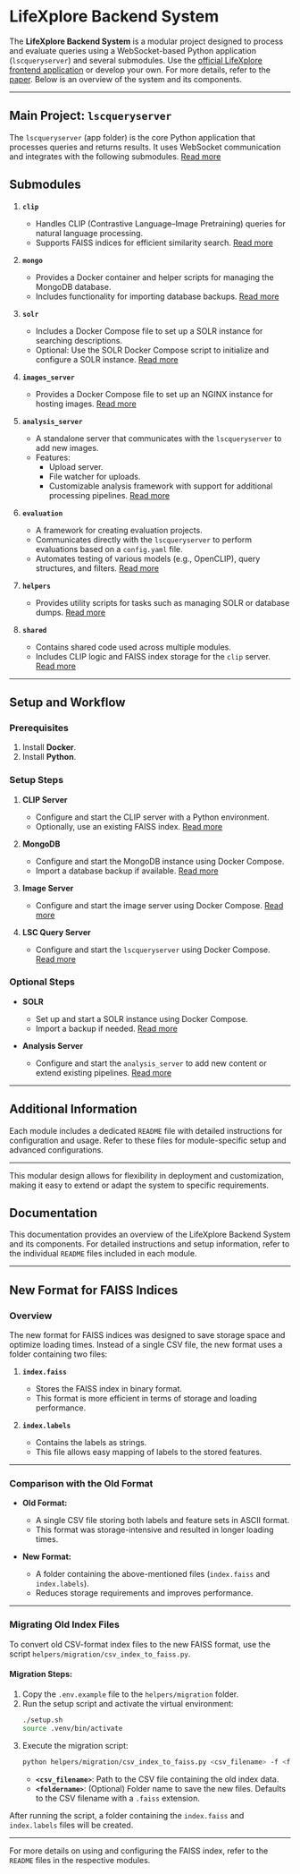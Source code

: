 # LifeXplore Backend System

The **LifeXplore Backend System** is a modular project designed to process and evaluate queries using a WebSocket-based Python application (`lscqueryserver`) 
and several submodules. Use the [official LifeXplore frontend application](https://github.com/klschoef/lifexplore) or develop your own. 
For more details, refer to the [paper](https://dl.acm.org/doi/abs/10.1145/3643489.3661123). Below is an overview of the system and its components.

---

## **Main Project: `lscqueryserver`**
The `lscqueryserver` (app folder) is the core Python application that processes queries and returns results. It uses WebSocket communication and integrates with the following submodules. [Read more](app/README.md)

## **Submodules**
1. **`clip`**
   - Handles CLIP (Contrastive Language–Image Pretraining) queries for natural language processing.
   - Supports FAISS indices for efficient similarity search. [Read more](clip/README.md)

2. **`mongo`**
   - Provides a Docker container and helper scripts for managing the MongoDB database.
   - Includes functionality for importing database backups. [Read more](mongo/README.md)

3. **`solr`**
   - Includes a Docker Compose file to set up a SOLR instance for searching descriptions.
   - Optional: Use the SOLR Docker Compose script to initialize and configure a SOLR instance. [Read more](solr/README.md)

4. **`images_server`**
   - Provides a Docker Compose file to set up an NGINX instance for hosting images. [Read more](images_server/README.md)

5. **`analysis_server`**
   - A standalone server that communicates with the `lscqueryserver` to add new images.
   - Features:
      - Upload server.
      - File watcher for uploads.
      - Customizable analysis framework with support for additional processing pipelines. [Read more](analysis_server/README.md)

6. **`evaluation`**
   - A framework for creating evaluation projects.
   - Communicates directly with the `lscqueryserver` to perform evaluations based on a `config.yaml` file.
   - Automates testing of various models (e.g., OpenCLIP), query structures, and filters. [Read more](evaluation/README.md)

7. **`helpers`**
   - Provides utility scripts for tasks such as managing SOLR or database dumps. [Read more](helpers/README.md)

8. **`shared`**
   - Contains shared code used across multiple modules.
   - Includes CLIP logic and FAISS index storage for the `clip` server. [Read more](shared/README.md)

---

## **Setup and Workflow**

### **Prerequisites**
1. Install **Docker**.
2. Install **Python**.

### **Setup Steps**
1. **CLIP Server**
   - Configure and start the CLIP server with a Python environment.
   - Optionally, use an existing FAISS index. [Read more](clip/README.md)

2. **MongoDB**
   - Configure and start the MongoDB instance using Docker Compose.
   - Import a database backup if available. [Read more](mongo/README.md)

3. **Image Server**
   - Configure and start the image server using Docker Compose. [Read more](images_server/README.md)

4. **LSC Query Server**
   - Configure and start the `lscqueryserver` using Docker Compose. [Read more](app/README.md)

### **Optional Steps**
- **SOLR**
   - Set up and start a SOLR instance using Docker Compose.
   - Import a backup if needed. [Read more](README.solr.md)

- **Analysis Server**
   - Configure and start the `analysis_server` to add new content or extend existing pipelines. [Read more](analysis_server/README.md)

---

## **Additional Information**
Each module includes a dedicated `README` file with detailed instructions for configuration and usage. Refer to these files for module-specific setup and advanced configurations.

---

This modular design allows for flexibility in deployment and customization, making it easy to extend or adapt the system to specific requirements.

## Documentation

This documentation provides an overview of the LifeXplore Backend System and its components. For detailed instructions and setup information, refer to the individual `README` files included in each module.

---

## New Format for FAISS Indices

### **Overview**
The new format for FAISS indices was designed to save storage space and optimize loading times. Instead of a single CSV file, the new format uses a folder containing two files:

1. **`index.faiss`**
   - Stores the FAISS index in binary format.
   - This format is more efficient in terms of storage and loading performance.

2. **`index.labels`**
   - Contains the labels as strings.
   - This file allows easy mapping of labels to the stored features.

---

### **Comparison with the Old Format**
- **Old Format:**
  - A single CSV file storing both labels and feature sets in ASCII format.
  - This format was storage-intensive and resulted in longer loading times.

- **New Format:**
  - A folder containing the above-mentioned files (`index.faiss` and `index.labels`).
  - Reduces storage requirements and improves performance.

---

### **Migrating Old Index Files**
To convert old CSV-format index files to the new FAISS format, use the script `helpers/migration/csv_index_to_faiss.py`.

#### **Migration Steps:**
1. Copy the `.env.example` file to the `helpers/migration` folder.
2. Run the setup script and activate the virtual environment:
   ```bash
   ./setup.sh
   source .venv/bin/activate
   ```
3. Execute the migration script:
   ```bash
   python helpers/migration/csv_index_to_faiss.py <csv_filename> -f <foldername>
   ```
    - **`<csv_filename>`**: Path to the CSV file containing the old index data.
    - **`<foldername>`**: (Optional) Folder name to save the new files. Defaults to the CSV filename with a `.faiss` extension.

After running the script, a folder containing the `index.faiss` and `index.labels` files will be created.

---

For more details on using and configuring the FAISS index, refer to the `README` files in the respective modules.